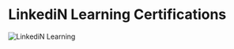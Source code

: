 # LinkediN Learning Certifications

![LinkediN Learning](https://github.com/eriksensousa/LinkediN_Learning_Certifications/assets/126014537/ee7ea1c4-f533-42ad-8a46-f4ba7920f91c)
